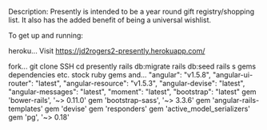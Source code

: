 Description: 
Presently is intended to be a year round gift registry/shopping list. It also has the added benefit of being a universal wishlist. 

To get up and running:

  heroku...
    Visit https://jd2rogers2-presently.herokuapp.com/

  fork...
    git clone SSH
    cd presently
    rails db:migrate
    rails db:seed
    rails s
    gems dependencies etc.
    stock ruby gems and...
      "angular": "v1.5.8",
      "angular-ui-router": "latest",
      "angular-resource": "v1.5.3",
      "angular-devise": "latest",
      "angular-messages": "latest",
      "moment": "latest",
      "bootstrap": "latest"
      gem 'bower-rails', '~> 0.11.0'
      gem 'bootstrap-sass', '~> 3.3.6'
      gem 'angular-rails-templates'
      gem 'devise'
      gem 'responders'
      gem 'active_model_serializers'
      gem 'pg', '~> 0.18'
